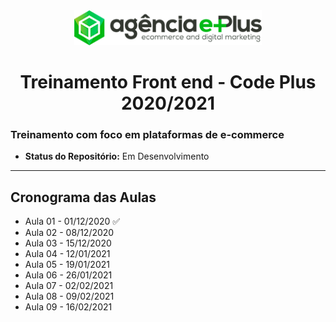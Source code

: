 <div align='center'>
  <img
    src="./assets/agencia-eplus-n-logo.png"
    alt="code_plus"
    width="300px"
  />
</div>

<h1 align="center">
    Treinamento Front end - Code Plus 2020/2021
</h1>

### Treinamento com foco em plataformas de e-commerce

- **Status do Repositório:** Em Desenvolvimento

---

## Cronograma das Aulas

- Aula 01 - 01/12/2020 ✅
- Aula 02 - 08/12/2020
- Aula 03 - 15/12/2020
- Aula 04 - 12/01/2021
- Aula 05 - 19/01/2021
- Aula 06 - 26/01/2021
- Aula 07 - 02/02/2021
- Aula 08 - 09/02/2021
- Aula 09 - 16/02/2021
